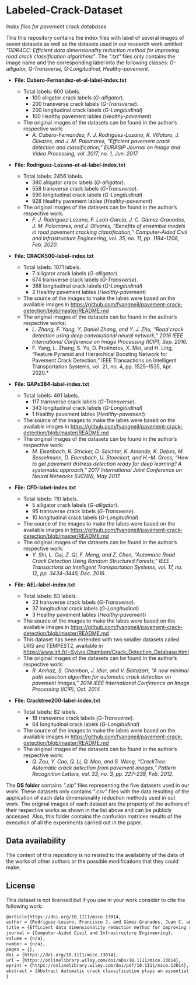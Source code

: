 # Labeled-Crack-Dataset
*Index files for pavement crack databases*

This this repository contains the index files with label of several images of seven datasets as well as the datasets used in our research work entitled *"DDR4CC: Efficient data dimensionality reduction method for improving road crack classification algorithms"*. The *".txt"* files only contains the image name and the corresponding label into the following classes: *G-alligator, G-Transverse, G-Longitudinal, Healthy-pavement*.


* **File: Cubero-Fernandez-et-al-label-index.txt**
  * Total labels: 600 labels.
    - 100 alligator crack labels (*G-alligator*).
    - 200 transverse crack labels (*G-Transverse*).
    - 200 longitudinal crack labels (*G-Longitudinal*)
    - 100 Healthy pavement lables (*Healthy-pavement*)
  * The original images of the datasets can be found in the author’s respective work: 
    * *A. Cubero-Fernandez, F. J. Rodriguez-Lozano, R. Villatoro, J. Olivares, and J. M. Palomares, “Efficient pavement crack detection and classification,” EURASIP Journal on Image and Video Processing, vol. 2017, no. 1, Jun. 2017.*

* **File: Rodriguez-Lozano-et-al-label-index.txt**
  * Total labels: 2456 labels.
    - 380 alligator crack labels (*G-alligator*).
    - 558 transverse crack labels (*G-Transverse*).
    - 590 longitudinal crack labels (*G-Longitudinal*)
    - 928 Healthy pavement lables (*Healthy-pavement*)
  * The original images of the datasets can be found in the author’s respective work: 
    * *F. J. Rodriguez‐Lozano, F. León‐García, J. C. Gámez‐Granados, J. M. Palomares, and J. Olivares, “Benefits of ensemble models in road pavement cracking classification,” Computer-Aided Civil and Infrastructure Engineering, vol. 35, no. 11, pp. 1194–1208, Feb. 2020.*

* **File: CRACK500-label-index.txt**
  * Total labels: 1071 labels.
    - 7 alligator crack labels (*G-alligator*).
    - 674 transverse crack labels (*G-Transverse*).
    - 388 longitudinal crack labels (*G-Longitudinal*)
    - 2 Healthy pavement lables (*Healthy-pavement*)
  * The source of the images to make the labes were based on the available images in https://github.com/fyangneil/pavement-crack-detection/blob/master/README.md
  * The original images of the datasets can be found in the author’s respective works:   
    * *L. Zhang, F. Yang, Y. Daniel Zhang, and Y. J. Zhu, “Road crack detection using deep convolutional neural network,” 2016 IEEE International Conference on Image Processing (ICIP), Sep. 2016.*
    * F. Yang, L. Zhang, S. Yu, D. Prokhorov, X. Mei, and H. Ling, “Feature Pyramid and Hierarchical Boosting Network for Pavement Crack Detection,” IEEE Transactions on Intelligent Transportation Systems, vol. 21, no. 4, pp. 1525–1535, Apr. 2020.*

* **File: GAPs384-label-index.txt**
  * Total labels: 461 labels.
    - 117 transverse crack labels (*G-Transverse*).
    - 343 longitudinal crack labels (*G-Longitudinal*)
    - 1 Healthy pavement lables (*Healthy-pavement*)
  * The source of the images to make the labes were based on the available images in https://github.com/fyangneil/pavement-crack-detection/blob/master/README.md  
  * The original images of the datasets can be found in the author’s respective work: 
    * *M. Eisenbach, R. Stricker, D. Seichter, K. Amende, K. Debes, M. Sesselmann, D. Ebersbach, U. Stoeckert, and H.-M. Gross, “How to get pavement distress detection ready for deep learning? A systematic approach,” 2017 International Joint Conference on Neural Networks (IJCNN), May 2017.*

* **File: CFD-label-index.txt**
  * Total labels: 110 labels.
    - 5 alligator crack labels (*G-alligator*).
    - 95 transverse crack labels (*G-Transverse*).
    - 10 longitudinal crack labels (*G-Longitudinal*)
  * The source of the images to make the labes were based on the available images in https://github.com/fyangneil/pavement-crack-detection/blob/master/README.md  
  * The original images of the datasets can be found in the author’s respective work: 
    * *Y. Shi, L. Cui, Z. Qi, F. Meng, and Z. Chen, “Automatic Road Crack Detection Using Random Structured Forests,” IEEE Transactions on Intelligent Transportation Systems, vol. 17, no. 12, pp. 3434–3445, Dec. 2016.*

* **File: AEL-label-index.txt**
  * Total labels: 63 labels.
    - 23 transverse crack labels (*G-Transverse*).
    - 37 longitudinal crack labels (*G-Longitudinal*)
    - 3 Healthy pavement lables (*Healthy-pavement*)
  * The source of the images to make the labes were based on the available images in https://github.com/fyangneil/pavement-crack-detection/blob/master/README.md 
  * This dataset has been extended with two smaller datasets called LRIS and TEMPEST2, available in https://www.irit.fr/~Sylvie.Chambon/Crack_Detection_Database.html
  * The original images of the datasets can be found in the author’s respective work: 
    * *R. Amhaz, S. Chambon, J. Idier, and V. Baltazart, “A new minimal path selection algorithm for automatic crack detection on pavement images,” 2014 IEEE International Conference on Image Processing (ICIP), Oct. 2014.*

* **File: Cracktree200-label-index.txt**
  * Total labels: 82 labels.
    - 18 transverse crack labels (*G-Transverse*).
    - 64 longitudinal crack labels (*G-Longitudinal*)
  * The source of the images to make the labes were based on the available images in https://github.com/fyangneil/pavement-crack-detection/blob/master/README.md 
  * The original images of the datasets can be found in the author’s respective work: 
    * *Q. Zou, Y. Cao, Q. Li, Q. Mao, and S. Wang, “CrackTree: Automatic crack detection from pavement images,” Pattern Recognition Letters, vol. 33, no. 3, pp. 227–238, Feb. 2012.*

The **DS folder** contains *".zip"* files representing the five datasets used in our work. These datasets only contains *".csv"* files with the data resulting of the application of each data dimensionality reduction methods used in out work. The original images of each dataset are the property of the authors of their respective works as shown in the list above and can be publicly accessed. Also, this folder contains the confusion matrices results of the execution of all the experiments carried out in the paper.

## Data availability
The content of this repository is no related to the availability of the data of the works of other authors or the possible modifications that they could make.

## License
This dataset is not licensed but if you use in your work consider to cite the following work:
```latex
@article{https://doi.org/10.1111/mice.13014,
author = {Rodriguez-Lozano, Francisco J. and Gámez-Granados, Juan C. and Palomares, Jose M. and Olivares, Joaquín},
title = {Efficient data dimensionality reduction method for improving road crack classification algorithms},
journal = {Computer-Aided Civil and Infrastructure Engineering},
volume = {n/a},
number = {n/a},
pages = {},
doi = {https://doi.org/10.1111/mice.13014},
url = {https://onlinelibrary.wiley.com/doi/abs/10.1111/mice.13014},
eprint = {https://onlinelibrary.wiley.com/doi/pdf/10.1111/mice.13014},
abstract = {Abstract Automatic crack classification plays an essential role in road maintenance. Using many features for the classification is inefficient for implementing embedded systems with low computational resources makes it difficult. Therefore, this work proposes a new data dimensionality reduction (DDR) for crack classification algorithms (DDR4CC). DDR4CC reduces the required information about the cracks to only four features. Using these features, the images can be classified into longitudinal, transverse, and alligator cracks or healthy pavement. DDR4CC is compared with eight DDR methods, and the reduced set of features is analyzed using five different classification algorithms. Besides, five different datasets, generated by a combination of several public datasets, are used. We are proposing a simple DDR method with high interpretability of the data, obtaining very fast computation and high accuracy. Experiments show that DDR4CC enhances the results of the classification algorithms, providing almost perfect classifiers with a minimum computation time.}
}
```
